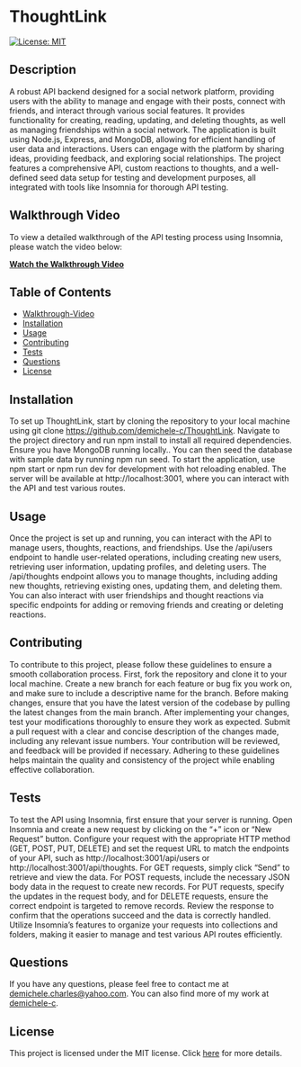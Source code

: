 # ThoughtLink

[![License: MIT](https://img.shields.io/badge/License-MIT-brightgreen.svg)](https://opensource.org/licenses/MIT)

## Description

A robust API backend designed for a social network platform, providing users with the ability to manage and engage with their posts, connect with friends, and interact through various social features. It provides functionality for creating, reading, updating, and deleting thoughts, as well as managing friendships within a social network. The application is built using Node.js, Express, and MongoDB, allowing for efficient handling of user data and interactions. Users can engage with the platform by sharing ideas, providing feedback, and exploring social relationships. The project features a comprehensive API, custom reactions to thoughts, and a well-defined seed data setup for testing and development purposes, all integrated with tools like Insomnia for thorough API testing.

## Walkthrough Video

To view a detailed walkthrough of the API testing process using Insomnia, please watch the video below:

[**Watch the Walkthrough Video**](https://drive.google.com/file/d/1eG8twlgCPD2yy5rnjvzMOsJ75T481_Ai/view)


## Table of Contents

- [Walkthrough-Video](#walkthrough-video)
- [Installation](#installation)
- [Usage](#usage)
- [Contributing](#contributing)
- [Tests](#tests)
- [Questions](#questions)
- [License](#license)

## Installation

To set up ThoughtLink, start by cloning the repository to your local machine using git clone <https://github.com/demichele-c/ThoughtLink>. Navigate to the project directory and run npm install to install all required dependencies. Ensure you have MongoDB running locally.. You can then seed the database with sample data by running npm run seed. To start the application, use npm start or npm run dev for development with hot reloading enabled. The server will be available at http://localhost:3001, where you can interact with the API and test various routes.

## Usage

Once the project is set up and running, you can interact with the API to manage users, thoughts, reactions, and friendships. Use the /api/users endpoint to handle user-related operations, including creating new users, retrieving user information, updating profiles, and deleting users. The /api/thoughts endpoint allows you to manage thoughts, including adding new thoughts, retrieving existing ones, updating them, and deleting them. You can also interact with user friendships and thought reactions via specific endpoints for adding or removing friends and creating or deleting reactions. 

## Contributing

To contribute to this project, please follow these guidelines to ensure a smooth collaboration process. First, fork the repository and clone it to your local machine. Create a new branch for each feature or bug fix you work on, and make sure to include a descriptive name for the branch. Before making changes, ensure that you have the latest version of the codebase by pulling the latest changes from the main branch. After implementing your changes, test your modifications thoroughly to ensure they work as expected. Submit a pull request with a clear and concise description of the changes made, including any relevant issue numbers. Your contribution will be reviewed, and feedback will be provided if necessary. Adhering to these guidelines helps maintain the quality and consistency of the project while enabling effective collaboration.

## Tests

To test the API using Insomnia, first ensure that your server is running. Open Insomnia and create a new request by clicking on the “+” icon or “New Request” button. Configure your request with the appropriate HTTP method (GET, POST, PUT, DELETE) and set the request URL to match the endpoints of your API, such as http://localhost:3001/api/users or http://localhost:3001/api/thoughts. For GET requests, simply click “Send” to retrieve and view the data. For POST requests, include the necessary JSON body data in the request to create new records. For PUT requests, specify the updates in the request body, and for DELETE requests, ensure the correct endpoint is targeted to remove records. Review the response to confirm that the operations succeed and the data is correctly handled. Utilize Insomnia’s features to organize your requests into collections and folders, making it easier to manage and test various API routes efficiently.

## Questions

If you have any questions, please feel free to contact me at [demichele.charles@yahoo.com](mailto:demichele.charles@yahoo.com). You can also find more of my work at [demichele-c](https://github.com/demichele-c).

## License
This project is licensed under the MIT license. Click [here](https://opensource.org/licenses/MIT) for more details.
